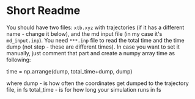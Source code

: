 # Short Readme
You should have two files: `xtb.xyz` with trajectories (if it has a different name - change it below), and
the md input file (in my case it's `md_input.inp`). You need `***.inp` file to read the total time 
and the time dump (not step - these are different times).
In case you want to set it manually, just comment that part and create a numpy array time as following:

time = np.arrange(dump, total_time+dump, dump)

where dump - is how often the coordinates get dumped to the trajectory file, in fs
total_time - is for how long your simulation runs in fs


